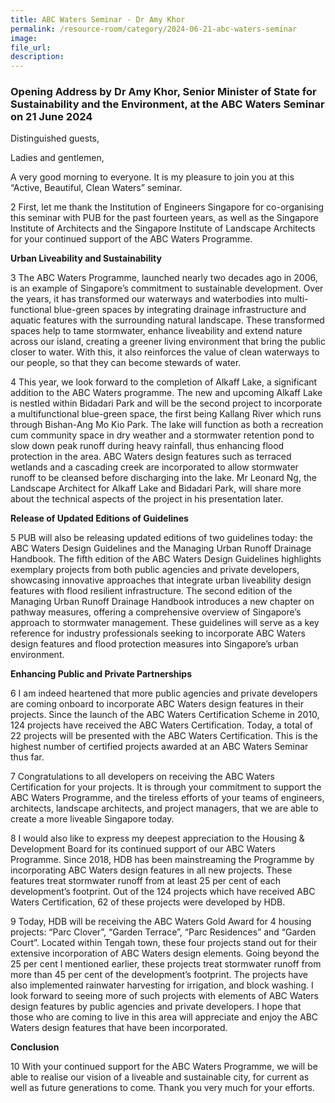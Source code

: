 ```yaml
---
title: ABC Waters Seminar - Dr Amy Khor
permalink: /resource-room/category/2024-06-21-abc-waters-seminar
image: 
file_url: 
description: 
---
```


### Opening Address by Dr Amy Khor, Senior Minister of State for Sustainability and the Environment, at the ABC Waters Seminar on 21 June 2024

Distinguished guests,

Ladies and gentlemen,

A very good morning to everyone. It is my pleasure to join you at this “Active, Beautiful, Clean Waters” seminar.

2 First, let me thank the Institution of Engineers Singapore for co-organising this seminar with PUB for the past fourteen years, as well as the Singapore Institute of Architects and the Singapore Institute of Landscape Architects for your continued support of the ABC Waters Programme.

**Urban Liveability and Sustainability**

3 The ABC Waters Programme, launched nearly two decades ago in 2006, is an example of Singapore’s commitment to sustainable development. Over the years, it has transformed our waterways and waterbodies into multi-functional blue-green spaces by integrating drainage infrastructure and aquatic features with the surrounding natural landscape. These transformed spaces help to tame stormwater, enhance liveability and extend nature across our island, creating a greener living environment that bring the public closer to water. With this, it also reinforces the value of clean waterways to our people, so that they can become stewards of water.

4 This year, we look forward to the completion of Alkaff Lake, a significant addition to the ABC Waters programme. The new and upcoming Alkaff Lake is nestled within Bidadari Park and will be the second project to incorporate a multifunctional blue-green space, the first being Kallang River which runs through Bishan-Ang Mo Kio Park. The lake will function as both a recreation cum community space in dry weather and a stormwater retention pond to slow down peak runoff during heavy rainfall, thus enhancing flood protection in the area. ABC Waters design features such as terraced wetlands and a cascading creek are incorporated to allow stormwater runoff to be cleansed before discharging into the lake. Mr Leonard Ng, the Landscape Architect for Alkaff Lake and Bidadari Park, will share more about the technical aspects of the project in his presentation later.

**Release of Updated Editions of Guidelines**

5 PUB will also be releasing updated editions of two guidelines today: the ABC Waters Design Guidelines and the Managing Urban Runoff Drainage Handbook. The fifth edition of the ABC Waters Design Guidelines highlights exemplary projects from both public agencies and private developers, showcasing innovative approaches that integrate urban liveability design features with flood resilient infrastructure. The second edition of the Managing Urban Runoff Drainage Handbook introduces a new chapter on pathway measures, offering a comprehensive overview of Singapore’s approach to stormwater management. These guidelines will serve as a key reference for industry professionals seeking to incorporate ABC Waters design features and flood protection measures into Singapore’s urban environment.

**Enhancing Public and Private Partnerships**

6 I am indeed heartened that more public agencies and private developers are coming onboard to incorporate ABC Waters design features in their projects. Since the launch of the ABC Waters Certification Scheme in 2010, 124 projects have received the ABC Waters Certification. Today, a total of 22 projects will be presented with the ABC Waters Certification. This is the highest number of certified projects awarded at an ABC Waters Seminar thus far.

7 Congratulations to all developers on receiving the ABC Waters Certification for your projects. It is through your commitment to support the ABC Waters Programme, and the tireless efforts of your teams of engineers, architects, landscape architects, and project managers, that we are able to create a more liveable Singapore today.

8 I would also like to express my deepest appreciation to the Housing & Development Board for its continued support of our ABC Waters Programme. Since 2018, HDB has been mainstreaming the Programme by incorporating ABC Waters design features in all new projects. These features treat stormwater runoff from at least 25 per cent of each development’s footprint. Out of the 124 projects which have received ABC Waters Certification, 62 of these projects were developed by HDB.

9 Today, HDB will be receiving the ABC Waters Gold Award for 4 housing projects: “Parc Clover”, “Garden Terrace”, “Parc Residences” and “Garden Court”. Located within Tengah town, these four projects stand out for their extensive incorporation of ABC Waters design elements. Going beyond the 25 per cent I mentioned earlier, these projects treat stormwater runoff from more than 45 per cent of the development’s footprint. The projects have also implemented rainwater harvesting for irrigation, and block washing. I look forward to seeing more of such projects with elements of ABC Waters design features by public agencies and private developers. I hope that those who are coming to live in this area will appreciate and enjoy the ABC Waters design features that have been incorporated.

**Conclusion**

10 With your continued support for the ABC Waters Programme, we will be able to realise our vision of a liveable and sustainable city, for current as well as future generations to come. Thank you very much for your efforts.
